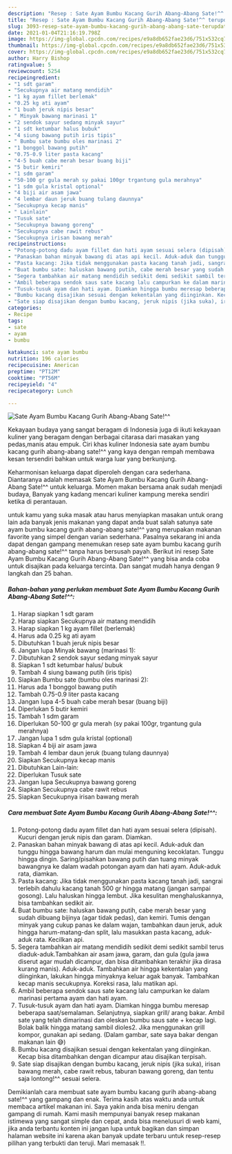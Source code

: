 ```yaml
---
description: "Resep : Sate Ayam Bumbu Kacang Gurih Abang-Abang Sate!^^ terupdate"
title: "Resep : Sate Ayam Bumbu Kacang Gurih Abang-Abang Sate!^^ terupdate"
slug: 3093-resep-sate-ayam-bumbu-kacang-gurih-abang-abang-sate-terupdate
date: 2021-01-04T21:16:19.798Z
image: https://img-global.cpcdn.com/recipes/e9a8db652fae23d6/751x532cq70/sate-ayam-bumbu-kacang-gurih-abang-abang-sate-foto-resep-utama.jpg
thumbnail: https://img-global.cpcdn.com/recipes/e9a8db652fae23d6/751x532cq70/sate-ayam-bumbu-kacang-gurih-abang-abang-sate-foto-resep-utama.jpg
cover: https://img-global.cpcdn.com/recipes/e9a8db652fae23d6/751x532cq70/sate-ayam-bumbu-kacang-gurih-abang-abang-sate-foto-resep-utama.jpg
author: Harry Bishop
ratingvalue: 5
reviewcount: 5254
recipeingredient:
- "1 sdt garam"
- "Secukupnya air matang mendidih"
- "1 kg ayam fillet berlemak"
- "0.25 kg ati ayam"
- "1 buah jeruk nipis besar"
- " Minyak bawang marinasi 1"
- "2 sendok sayur sedang minyak sayur"
- "1 sdt ketumbar halus bubuk"
- "4 siung bawang putih iris tipis"
- " Bumbu sate bumbu oles marinasi 2"
- "1 bonggol bawang putih"
- "0.75-0.9 liter pasta kacang"
- "4-5 buah cabe merah besar buang biji"
- "5 butir kemiri"
- "1 sdm garam"
- "50-100 gr gula merah sy pakai 100gr trgantung gula merahnya"
- "1 sdm gula kristal optional"
- "4 biji air asam jawa"
- "4 lembar daun jeruk buang tulang daunnya"
- "Secukupnya kecap manis"
- " Lainlain"
- "Tusuk sate"
- "Secukupnya bawang goreng"
- "Secukupnya cabe rawit rebus"
- "Secukupnya irisan bawang merah"
recipeinstructions:
- "Potong-potong dadu ayam fillet dan hati ayam sesuai selera (dipisah). Kucuri dengan jeruk nipis dan garam. Diamkan."
- "Panaskan bahan minyak bawang di atas api kecil. Aduk-aduk dan tunggu hingga bawang harum dan mulai menguning kecoklatan. Tunggu hingga dingin. Saring/pisahkan bawang putih dan tuang minyak bawangnya ke dalam wadah potongan ayam dan hati ayam. Aduk-aduk rata, diamkan."
- "Pasta kacang: Jika tidak menggunakan pasta kacang tanah jadi, sangrai terlebih dahulu kacang tanah 500 gr hingga matang (jangan sampai gosong). Lalu haluskan hingga lembut. Jika kesulitan menghaluskannya, bisa tambahkan sedikit air."
- "Buat bumbu sate: haluskan bawang putih, cabe merah besar yang sudah dibuang bijinya (agar tidak pedas), dan kemiri. Tumis dengan minyak yang cukup panas ke dalam wajan, tambahkan daun jeruk, aduk hingga harum-matang-dan split, lalu masukkan pasta kacang, aduk-aduk rata. Kecilkan api."
- "Segera tambahkan air matang mendidih sedikit demi sedikit sambil terus diaduk-aduk.Tambahkan air asam jawa, garam, dan gula (gula jawa diserut agar mudah dicampur, dan bisa ditambahkan terakhir jika dirasa kurang manis). Aduk-aduk. Tambahkan air hingga kekentalan yang diinginkan, lakukan hingga minyaknya keluar agak banyak. Tambahkan kecap manis secukupnya. Koreksi rasa, lalu matikan api."
- "Ambil beberapa sendok saus sate kacang lalu campurkan ke dalam marinasi pertama ayam dan hati ayam."
- "Tusuk-tusuk ayam dan hati ayam. Diamkan hingga bumbu meresap beberapa saat/semalaman. Selanjutnya, siapkan grill/ arang bakar. Ambil sate yang telah dimarinasi dan oleskan bumbu saus sate + kecap lagi. Bolak balik hingga matang sambil dioles2. Jika menggunakan grill kompor, gunakan api sedang. (Dalam gambar, sate saya bakar dengan makanan lain 😅)"
- "Bumbu kacang disajikan sesuai dengan kekentalan yang diinginkan. Kecap bisa ditambahkan dengan dicampur atau disajikan terpisah."
- "Sate siap disajikan dengan bumbu kacang, jeruk nipis (jika suka), irisan bawang merah, cabe rawit rebus, taburan bawang goreng, dan tentu saja lontong!^^ sesuai selera."
categories:
- Recipe
tags:
- sate
- ayam
- bumbu

katakunci: sate ayam bumbu 
nutrition: 196 calories
recipecuisine: American
preptime: "PT12M"
cooktime: "PT56M"
recipeyield: "4"
recipecategory: Lunch

---
```



![Sate Ayam Bumbu Kacang Gurih Abang-Abang Sate!^^](https://img-global.cpcdn.com/recipes/e9a8db652fae23d6/751x532cq70/sate-ayam-bumbu-kacang-gurih-abang-abang-sate-foto-resep-utama.jpg)

Kekayaan budaya yang sangat beragam di Indonesia juga di ikuti kekayaan kuliner yang beragam dengan berbagai citarasa dari masakan yang pedas,manis atau empuk. Ciri khas kuliner Indonesia sate ayam bumbu kacang gurih abang-abang sate!^^ yang kaya dengan rempah membawa kesan tersendiri bahkan untuk warga luar yang berkunjung.




Keharmonisan keluarga dapat diperoleh dengan cara sederhana. Diantaranya adalah memasak Sate Ayam Bumbu Kacang Gurih Abang-Abang Sate!^^ untuk keluarga. Momen makan bersama anak sudah menjadi budaya, Banyak yang kadang mencari kuliner kampung mereka sendiri ketika di perantauan.

untuk kamu yang suka masak atau harus menyiapkan masakan untuk orang lain ada banyak jenis makanan yang dapat anda buat salah satunya sate ayam bumbu kacang gurih abang-abang sate!^^ yang merupakan makanan favorite yang simpel dengan varian sederhana. Pasalnya sekarang ini anda dapat dengan gampang menemukan resep sate ayam bumbu kacang gurih abang-abang sate!^^ tanpa harus bersusah payah.
Berikut ini resep Sate Ayam Bumbu Kacang Gurih Abang-Abang Sate!^^ yang bisa anda coba untuk disajikan pada keluarga tercinta. Dan sangat mudah hanya dengan 9 langkah dan 25 bahan.


<!--inarticleads1-->

##### Bahan-bahan yang perlukan membuat Sate Ayam Bumbu Kacang Gurih Abang-Abang Sate!^^:

1. Harap siapkan 1 sdt garam
1. Harap siapkan Secukupnya air matang mendidih
1. Harap siapkan 1 kg ayam fillet (berlemak)
1. Harus ada 0.25 kg ati ayam
1. Dibutuhkan 1 buah jeruk nipis besar
1. Jangan lupa  Minyak bawang (marinasi 1):
1. Dibutuhkan 2 sendok sayur sedang minyak sayur
1. Siapkan 1 sdt ketumbar halus/ bubuk
1. Tambah 4 siung bawang putih (iris tipis)
1. Siapkan  Bumbu sate (bumbu oles marinasi 2):
1. Harus ada 1 bonggol bawang putih
1. Tambah 0.75-0.9 liter pasta kacang
1. Jangan lupa 4-5 buah cabe merah besar (buang biji)
1. Diperlukan 5 butir kemiri
1. Tambah 1 sdm garam
1. Diperlukan 50-100 gr gula merah (sy pakai 100gr, trgantung gula merahnya)
1. Jangan lupa 1 sdm gula kristal (optional)
1. Siapkan 4 biji air asam jawa
1. Tambah 4 lembar daun jeruk (buang tulang daunnya)
1. Siapkan Secukupnya kecap manis
1. Dibutuhkan  Lain-lain:
1. Diperlukan Tusuk sate
1. Jangan lupa Secukupnya bawang goreng
1. Siapkan Secukupnya cabe rawit rebus
1. Siapkan Secukupnya irisan bawang merah




<!--inarticleads2-->

##### Cara membuat  Sate Ayam Bumbu Kacang Gurih Abang-Abang Sate!^^:

1. Potong-potong dadu ayam fillet dan hati ayam sesuai selera (dipisah). Kucuri dengan jeruk nipis dan garam. Diamkan.
1. Panaskan bahan minyak bawang di atas api kecil. Aduk-aduk dan tunggu hingga bawang harum dan mulai menguning kecoklatan. Tunggu hingga dingin. Saring/pisahkan bawang putih dan tuang minyak bawangnya ke dalam wadah potongan ayam dan hati ayam. Aduk-aduk rata, diamkan.
1. Pasta kacang: Jika tidak menggunakan pasta kacang tanah jadi, sangrai terlebih dahulu kacang tanah 500 gr hingga matang (jangan sampai gosong). Lalu haluskan hingga lembut. Jika kesulitan menghaluskannya, bisa tambahkan sedikit air.
1. Buat bumbu sate: haluskan bawang putih, cabe merah besar yang sudah dibuang bijinya (agar tidak pedas), dan kemiri. Tumis dengan minyak yang cukup panas ke dalam wajan, tambahkan daun jeruk, aduk hingga harum-matang-dan split, lalu masukkan pasta kacang, aduk-aduk rata. Kecilkan api.
1. Segera tambahkan air matang mendidih sedikit demi sedikit sambil terus diaduk-aduk.Tambahkan air asam jawa, garam, dan gula (gula jawa diserut agar mudah dicampur, dan bisa ditambahkan terakhir jika dirasa kurang manis). Aduk-aduk. Tambahkan air hingga kekentalan yang diinginkan, lakukan hingga minyaknya keluar agak banyak. Tambahkan kecap manis secukupnya. Koreksi rasa, lalu matikan api.
1. Ambil beberapa sendok saus sate kacang lalu campurkan ke dalam marinasi pertama ayam dan hati ayam.
1. Tusuk-tusuk ayam dan hati ayam. Diamkan hingga bumbu meresap beberapa saat/semalaman. Selanjutnya, siapkan grill/ arang bakar. Ambil sate yang telah dimarinasi dan oleskan bumbu saus sate + kecap lagi. Bolak balik hingga matang sambil dioles2. Jika menggunakan grill kompor, gunakan api sedang. (Dalam gambar, sate saya bakar dengan makanan lain 😅)
1. Bumbu kacang disajikan sesuai dengan kekentalan yang diinginkan. Kecap bisa ditambahkan dengan dicampur atau disajikan terpisah.
1. Sate siap disajikan dengan bumbu kacang, jeruk nipis (jika suka), irisan bawang merah, cabe rawit rebus, taburan bawang goreng, dan tentu saja lontong!^^ sesuai selera.




Demikianlah cara membuat sate ayam bumbu kacang gurih abang-abang sate!^^ yang gampang dan enak. Terima kasih atas waktu anda untuk membaca artikel makanan ini. Saya yakin anda bisa meniru dengan gampang di rumah. Kami masih mempunyai banyak resep makanan istimewa yang sangat simple dan cepat, anda bisa menelusuri di web kami, jika anda terbantu konten ini jangan lupa untuk bagikan dan simpan halaman website ini karena akan banyak update terbaru untuk resep-resep pilihan yang terbukti dan teruji. Mari memasak !!. 
